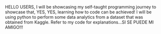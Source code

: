 HELLO USERS, I will be showcasing my self-taught programming journey to showcase that, YES, YES, learning how to code can be achieved! I will be using python to perform some data analytics from a dataset that was obtained from Kaggle. Refer to my code for explanations...SI SE PUEDE MI AMIGO!!!
